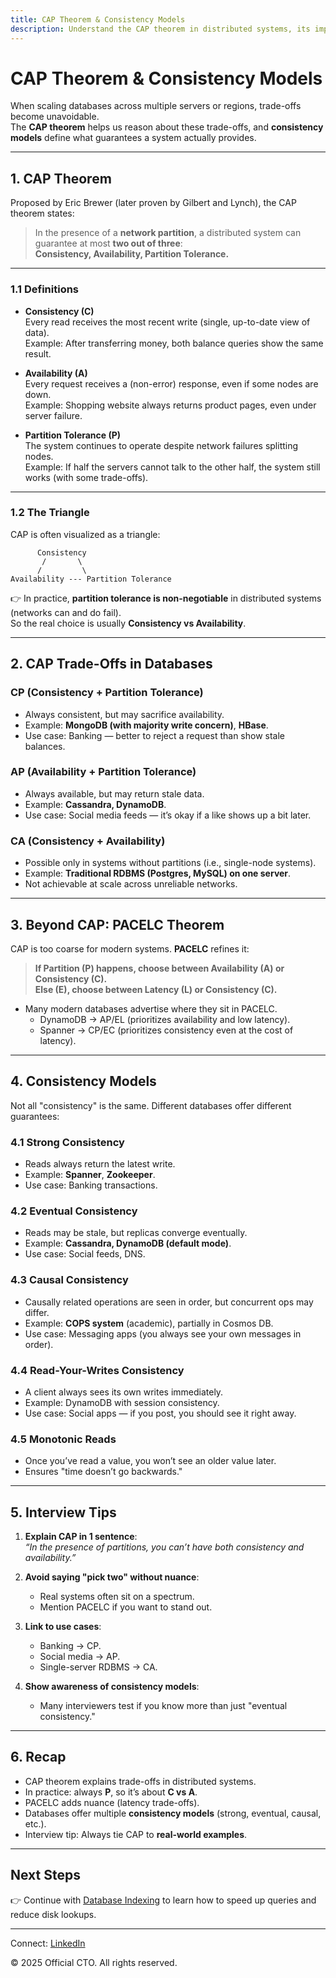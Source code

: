 ```yaml
---
title: CAP Theorem & Consistency Models
description: Understand the CAP theorem in distributed systems, its implications on database design, and the different consistency models that real-world systems use.
---
```


# CAP Theorem & Consistency Models

When scaling databases across multiple servers or regions, trade-offs become unavoidable.  
The **CAP theorem** helps us reason about these trade-offs, and **consistency models** define what guarantees a system actually provides.

---

## 1. CAP Theorem

Proposed by Eric Brewer (later proven by Gilbert and Lynch), the CAP theorem states:

> In the presence of a **network partition**, a distributed system can guarantee at most **two out of three**:  
> **Consistency, Availability, Partition Tolerance.**

---

### 1.1 Definitions

- **Consistency (C)**  
  Every read receives the most recent write (single, up-to-date view of data).  
  Example: After transferring money, both balance queries show the same result.

- **Availability (A)**  
  Every request receives a (non-error) response, even if some nodes are down.  
  Example: Shopping website always returns product pages, even under server failure.

- **Partition Tolerance (P)**  
  The system continues to operate despite network failures splitting nodes.  
  Example: If half the servers cannot talk to the other half, the system still works (with some trade-offs).

---

### 1.2 The Triangle

CAP is often visualized as a triangle:

```
      Consistency
       /       \
      /         \
Availability --- Partition Tolerance
```

👉 In practice, **partition tolerance is non-negotiable** in distributed systems (networks can and do fail).  
So the real choice is usually **Consistency vs Availability**.

---

## 2. CAP Trade-Offs in Databases

### CP (Consistency + Partition Tolerance)
- Always consistent, but may sacrifice availability.  
- Example: **MongoDB (with majority write concern)**, **HBase**.  
- Use case: Banking — better to reject a request than show stale balances.

### AP (Availability + Partition Tolerance)
- Always available, but may return stale data.  
- Example: **Cassandra, DynamoDB**.  
- Use case: Social media feeds — it’s okay if a like shows up a bit later.

### CA (Consistency + Availability)
- Possible only in systems without partitions (i.e., single-node systems).  
- Example: **Traditional RDBMS (Postgres, MySQL) on one server**.  
- Not achievable at scale across unreliable networks.

---

## 3. Beyond CAP: PACELC Theorem

CAP is too coarse for modern systems. **PACELC** refines it:

> **If Partition (P) happens, choose between Availability (A) or Consistency (C).**  
> **Else (E), choose between Latency (L) or Consistency (C).**

- Many modern databases advertise where they sit in PACELC.  
  - DynamoDB → AP/EL (prioritizes availability and low latency).  
  - Spanner → CP/EC (prioritizes consistency even at the cost of latency).

---

## 4. Consistency Models

Not all "consistency" is the same. Different databases offer different guarantees:

### 4.1 Strong Consistency
- Reads always return the latest write.  
- Example: **Spanner**, **Zookeeper**.  
- Use case: Banking transactions.

### 4.2 Eventual Consistency
- Reads may be stale, but replicas converge eventually.  
- Example: **Cassandra, DynamoDB (default mode)**.  
- Use case: Social feeds, DNS.

### 4.3 Causal Consistency
- Causally related operations are seen in order, but concurrent ops may differ.  
- Example: **COPS system** (academic), partially in Cosmos DB.  
- Use case: Messaging apps (you always see your own messages in order).

### 4.4 Read-Your-Writes Consistency
- A client always sees its own writes immediately.  
- Example: DynamoDB with session consistency.  
- Use case: Social apps — if you post, you should see it right away.

### 4.5 Monotonic Reads
- Once you’ve read a value, you won’t see an older value later.  
- Ensures "time doesn’t go backwards."

---

## 5. Interview Tips

1. **Explain CAP in 1 sentence**:  
   *“In the presence of partitions, you can’t have both consistency and availability.”*  

2. **Avoid saying "pick two" without nuance**:  
   - Real systems often sit on a spectrum.  
   - Mention PACELC if you want to stand out.  

3. **Link to use cases**:  
   - Banking → CP.  
   - Social media → AP.  
   - Single-server RDBMS → CA.  

4. **Show awareness of consistency models**:  
   - Many interviewers test if you know more than just "eventual consistency."

---

## 6. Recap

- CAP theorem explains trade-offs in distributed systems.  
- In practice: always **P**, so it’s about **C vs A**.  
- PACELC adds nuance (latency trade-offs).  
- Databases offer multiple **consistency models** (strong, eventual, causal, etc.).  
- Interview tip: Always tie CAP to **real-world examples**.

---

## Next Steps
👉 Continue with [Database Indexing](/sections/database/indexing.md) to learn how to speed up queries and reduce disk lookups.

---

<footer>
  <p>Connect: <a href="https://www.linkedin.com/in/ravi-shankar-a725b0225/">LinkedIn</a></p>
  <p>&copy; 2025 Official CTO. All rights reserved.</p>
</footer>
